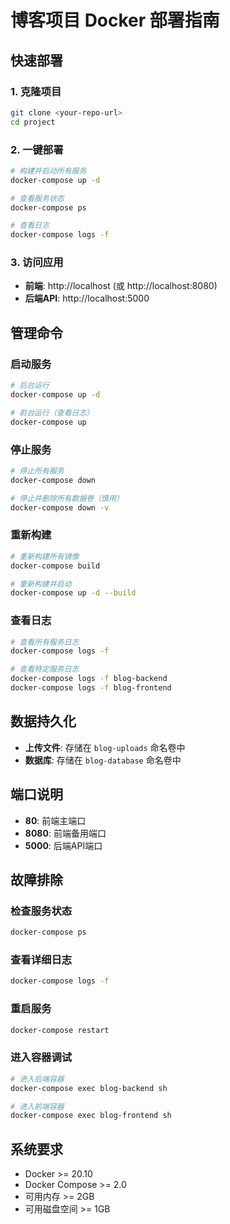 # 博客项目 Docker 部署指南

## 快速部署

### 1. 克隆项目
```bash
git clone <your-repo-url>
cd project
```

### 2. 一键部署
```bash
# 构建并启动所有服务
docker-compose up -d

# 查看服务状态
docker-compose ps

# 查看日志
docker-compose logs -f
```

### 3. 访问应用
- **前端**: http://localhost (或 http://localhost:8080)
- **后端API**: http://localhost:5000

## 管理命令

### 启动服务
```bash
# 后台运行
docker-compose up -d

# 前台运行（查看日志）
docker-compose up
```

### 停止服务
```bash
# 停止所有服务
docker-compose down

# 停止并删除所有数据卷（慎用）
docker-compose down -v
```

### 重新构建
```bash
# 重新构建所有镜像
docker-compose build

# 重新构建并启动
docker-compose up -d --build
```

### 查看日志
```bash
# 查看所有服务日志
docker-compose logs -f

# 查看特定服务日志
docker-compose logs -f blog-backend
docker-compose logs -f blog-frontend
```

## 数据持久化

- **上传文件**: 存储在 `blog-uploads` 命名卷中
- **数据库**: 存储在 `blog-database` 命名卷中

## 端口说明

- **80**: 前端主端口
- **8080**: 前端备用端口
- **5000**: 后端API端口

## 故障排除

### 检查服务状态
```bash
docker-compose ps
```

### 查看详细日志
```bash
docker-compose logs -f
```

### 重启服务
```bash
docker-compose restart
```

### 进入容器调试
```bash
# 进入后端容器
docker-compose exec blog-backend sh

# 进入前端容器
docker-compose exec blog-frontend sh
```

## 系统要求

- Docker >= 20.10
- Docker Compose >= 2.0
- 可用内存 >= 2GB
- 可用磁盘空间 >= 1GB

